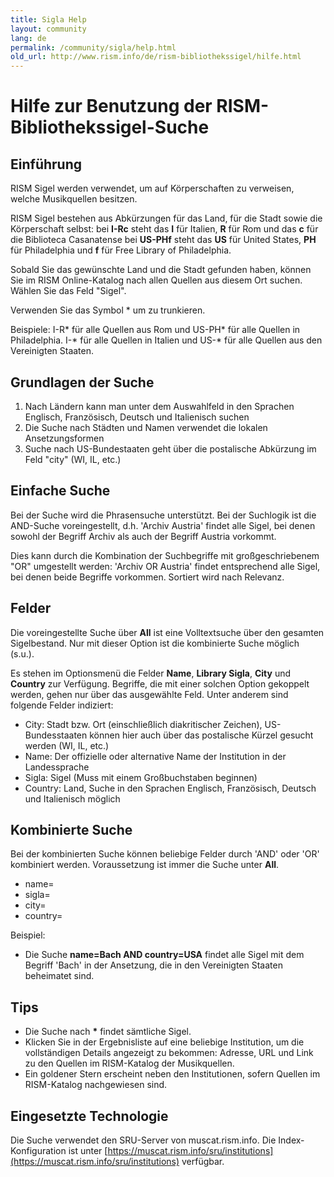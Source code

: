 ```yaml
---
title: Sigla Help
layout: community
lang: de
permalink: /community/sigla/help.html
old_url: http://www.rism.info/de/rism-bibliothekssigel/hilfe.html
---
```


# Hilfe zur Benutzung der RISM-Bibliothekssigel-Suche

## Einführung

RISM Sigel werden verwendet, um auf Körperschaften zu verweisen, welche Musikquellen besitzen.

RISM Sigel bestehen aus Abkürzungen für das Land, für die Stadt sowie die Körperschaft selbst: 
bei **I-Rc** steht das **I** für Italien, **R** für Rom und das **c** für die Biblioteca Casanatense
bei **US-PHf** steht das **US** für United States, **PH** für Philadelphia und **f** für Free Library of Philadelphia.

Sobald Sie das gewünschte Land und die Stadt gefunden haben, können Sie im RISM Online-Katalog nach allen Quellen aus diesem Ort suchen. Wählen Sie das Feld "Sigel". 

Verwenden Sie das Symbol * um zu trunkieren.

Beispiele: I-R* für alle Quellen aus Rom und US-PH* für alle Quellen in Philadelphia. I-* für alle Quellen in Italien und US-* für alle Quellen aus den Vereinigten Staaten.

## Grundlagen der Suche

1. Nach Ländern kann man unter dem Auswahlfeld in den Sprachen Englisch, Französisch, Deutsch und Italienisch suchen
2. Die Suche nach Städten und Namen verwendet die lokalen Ansetzungsformen
3. Suche nach US-Bundestaaten geht über die postalische Abkürzung im Feld "city" (WI, IL, etc.)

## Einfache Suche

Bei der Suche wird die Phrasensuche unterstützt. Bei der Suchlogik ist die AND-Suche voreingestellt, d.h. 'Archiv Austria' findet alle Sigel, bei denen sowohl der Begriff Archiv als auch der Begriff Austria vorkommt.

Dies kann durch die Kombination der Suchbegriffe mit großgeschriebenem "OR" umgestellt werden: 'Archiv OR Austria' findet entsprechend alle Sigel, bei denen beide Begriffe vorkommen. Sortiert wird nach Relevanz.

## Felder

Die voreingestellte Suche über **All** ist eine Volltextsuche über den gesamten Sigelbestand. Nur mit dieser Option ist die kombinierte Suche möglich (s.u.). 

Es stehen im Optionsmenü die Felder **Name**, **Library Sigla**, **City** und **Country** zur Verfügung. Begriffe, die mit einer solchen Option gekoppelt werden, gehen nur über das ausgewählte Feld. Unter anderem sind folgende Felder indiziert:
* City: Stadt bzw. Ort (einschließlich diakritischer Zeichen), US-Bundesstaaten können hier auch über das postalische Kürzel gesucht werden (WI, IL, etc.)
* Name: Der offizielle oder alternative Name der Institution in der Landessprache
* Sigla: Sigel (Muss mit einem Großbuchstaben beginnen)
* Country: Land, Suche in den Sprachen Englisch, Französisch, Deutsch und Italienisch möglich

## Kombinierte Suche

Bei der kombinierten Suche können beliebige Felder durch 'AND' oder 'OR' kombiniert werden. Voraussetzung ist immer die Suche unter **All**.
* name=
* sigla=
* city=
* country=

Beispiel:
* Die Suche **name=Bach AND country=USA** findet alle Sigel mit dem Begriff 'Bach' in der Ansetzung, die in den Vereinigten Staaten beheimatet sind.

## Tips

* Die Suche nach **\*** findet sämtliche Sigel.
* Klicken Sie in der Ergebnisliste auf eine beliebige Institution, um die vollständigen Details angezeigt zu bekommen: Adresse, URL und Link zu den Quellen im RISM-Katalog der Musikquellen.
* Ein goldener Stern erscheint neben den Institutionen, sofern Quellen im RISM-Katalog nachgewiesen sind.

## Eingesetzte Technologie

Die Suche verwendet den SRU-Server von muscat.rism.info. Die Index-Konfiguration ist unter [https://muscat.rism.info/sru/institutions](https://muscat.rism.info/sru/institutions) verfügbar.

